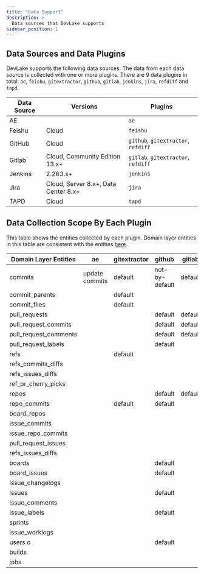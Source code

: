 ```yaml
---
title: "Data Support"
description: >
  Data sources that DevLake supports
sidebar_position: 1
---
```



## Data Sources and Data Plugins
DevLake supports the following data sources. The data from each data source is collected with one or more plugins. There are 9 data plugins in total: `ae`, `feishu`, `gitextractor`, `github`, `gitlab`, `jenkins`, `jira`, `refdiff` and `tapd`.


| Data Source | Versions                             | Plugins |
|-------------|--------------------------------------|-------- |
| AE          |                                      | `ae`    |
| Feishu      | Cloud                                |`feishu` |
| GitHub      | Cloud                                |`github`, `gitextractor`, `refdiff` |
| Gitlab      | Cloud, Community Edition 13.x+       |`gitlab`, `gitextractor`, `refdiff` |
| Jenkins     | 2.263.x+                             |`jenkins` |
| Jira        | Cloud, Server 8.x+, Data Center 8.x+ |`jira` |
| TAPD        | Cloud                                | `tapd` |



## Data Collection Scope By Each Plugin
This table shows the entities collected by each plugin. Domain layer entities in this table are consistent with the entities [here](./DevLakeDomainLayerSchema.md).

| Domain Layer Entities | ae             | gitextractor | github         | gitlab  | jenkins | jira    | refdiff | tapd    |
| --------------------- | -------------- | ------------ | -------------- | ------- | ------- | ------- | ------- | ------- |
| commits               | update commits | default      | not-by-default | default |         |         |         |         |
| commit_parents        |                | default      |                |         |         |         |         |         |
| commit_files          |                | default      |                |         |         |         |         |         |
| pull_requests         |                |              | default        | default |         |         |         |         |
| pull_request_commits  |                |              | default        | default |         |         |         |         |
| pull_request_comments |                |              | default        | default |         |         |         |         |
| pull_request_labels   |                |              | default        |         |         |         |         |         |
| refs                  |                | default      |                |         |         |         |         |         |
| refs_commits_diffs    |                |              |                |         |         |         | default |         |
| refs_issues_diffs     |                |              |                |         |         |         | default |         |
| ref_pr_cherry_picks   |                |              |                |         |         |         | default |         |
| repos                 |                |              | default        | default |         |         |         |         |
| repo_commits          |                | default      | default        |         |         |         |         |         |
| board_repos           |                |              |                |         |         |         |         |         |
| issue_commits         |                |              |                |         |         |         |         |         |
| issue_repo_commits    |                |              |                |         |         |         |         |         |
| pull_request_issues   |                |              |                |         |         |         |         |         |
| refs_issues_diffs     |                |              |                |         |         |         |         |         |
| boards                |                |              | default        |         |         | default |         | default |
| board_issues          |                |              | default        |         |         | default |         | default |
| issue_changelogs      |                |              |                |         |         | default |         | default |
| issues                |                |              | default        |         |         | default |         | default |
| issue_comments        |                |              |                |         |         | default |         | default |
| issue_labels          |                |              | default        |         |         |         |         |         |
| sprints               |                |              |                |         |         | default |         | default |
| issue_worklogs        |                |              |                |         |         | default |         | default |
| users o               |                |              | default        |         |         | default |         | default |
| builds                |                |              |                |         | default |         |         |         |
| jobs                  |                |              |                |         | default |         |         |         |

